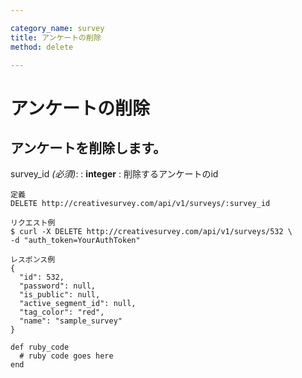 ```yaml
---

category_name: survey
title: アンケートの削除
method: delete

---
```


# アンケートの削除

## アンケートを削除します。

survey_id _(必須)_:
: __integer__
: 削除するアンケートのid

~~~
定義
DELETE http://creativesurvey.com/api/v1/surveys/:survey_id

リクエスト例
$ curl -X DELETE http://creativesurvey.com/api/v1/surveys/532 \
-d "auth_token=YourAuthToken"

レスポンス例
{
  "id": 532,
  "password": null,
  "is_public": null,
  "active_segment_id": null,
  "tag_color": "red",
  "name": "sample_survey"
}
~~~

~~~
def ruby_code
  # ruby code goes here
end
~~~

